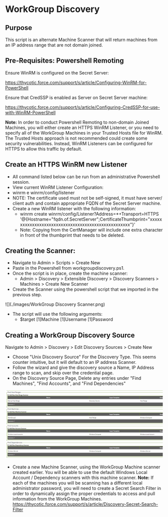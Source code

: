 # WorkGroup Discovery

## Purpose

This script is an alternate Machine Scanner that will return machines from an IP address range that are not domain joined.
 
## Pre-Requisites: Powershell Remoting
 
Ensure WinRM is configured on the Secret Server:

https://thycotic.force.com/support/s/article/Configuring-WinRM-for-PowerShell
 
Ensure that CredSSP is enabled as Server on Secret Server machine:

https://thycotic.force.com/support/s/article/Configuring-CredSSP-for-use-with-WinRM-PowerShell
 
**Note:** In order to conduct Powershell Remoting to non-domain Joined Machines, you will either create an HTTPS WinRM Listener, or you need to specify all of the WorkGroup Machines in your Trusted Hosts file for WinRM. The Trusted Hosts approach is not recommended could create some security vulnerabilities. Instead, WinRM Listeners can be configured for HTTPS to allow this traffic by default.
 
## Create an HTTPS WinRM new Listener
 
+	All command listed below can be run from an administrative Powershell session.
+	View current WinRM Listener Configuration:
+	winrm e winrm/config/listener
  +	NOTE: The certificate used must not be self-signed, it must have server/ client auth and contain appropriate FQDN of the Secret Server machine.
+	Create a new WinRM listener with the following information:
    +	winrm create winrm/config/Listener?Address=*+Transport=HTTPS  '@{Hostname="fqdn.of.SecretServer";CertificateThumbprint="xxxxxxxxxxxxxxxxxxxxxxxxxxxxxxxxxxxxxxxxxxxxxxxxxxx"}'
    +	Note: Copying from the CertManager will include one extra character in front of the thumbprint that needs to be deleted. 
## Creating the Scanner:
+	Navigate to Admin > Scripts > Create New
+	Paste in the Powershell from workgroupdiscovery.ps1.
+	Once the script is in place, create the machine scanner:
    +	Admin > Discovery > Extensible Discovery > Discovery Scanners > Machines > Create New Scanner
+	Create the Scanner using the powershell script that we imported in the previous step.
 
 ![](./images/WorkGroup Discovery Scanner.png) 
 
+	The script will use the following arguments:
    +	$target $[1]$Machine $[1]$Username $[1]$Password


## Creating a WorkGroup Discovery Source

 Navigate to Admin > Discovery > Edit Discovery Sources > Create New
+	Choose "Unix Discovery Source" For the Discovery Type. This seems counter intuitive, but it will default to an IP address Scanner. 
+	Follow the wizard and give the discovery source a Name, IP Address range to scan, and skip over the credential page. 
+	On the Discovery Source Page, Delete any entries under "Find Machines", "Find Accounts", and "Find Dependencies"

![](./images/DiscoveryScannerPage.png) 

+	Create a new Machine Scanner, using the WorkGroup Machine scanner created earlier. You will be able to use the default Windows Local Account / Dependency scanners with this machine scanner. 
**Note:** If each of the machines you will be scanning has a different local administrator password, you will need to create a Secret Search Filter in order to dynamically assign the proper credentials to access and pull information from the WorkGroup Machines. https://thycotic.force.com/support/s/article/Discovery-Secret-Search-Filter 

